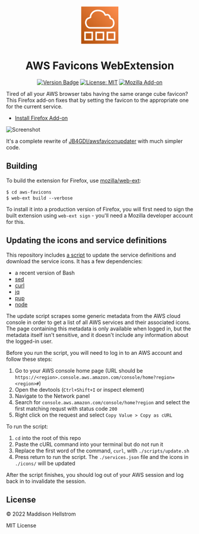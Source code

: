 <p align="center"><img src="https://raw.githubusercontent.com/b0o/aws-favicons-webextension/main/assets/extension-icon.svg" width="100"/></p>

<h1 align="center">AWS Favicons WebExtension</h1>

<p align="center">
  <a href="https://github.com/b0o/aws-favicons-webextension/releases"><img alt="Version Badge" src="https://img.shields.io/github/v/tag/b0o/aws-favicons-webextension?style=flat&color=yellow&label=version&sort=semver"/></a>
  <a href="https://mit-license.org"><img alt="License: MIT" src="https://img.shields.io/github/license/b0o/aws-favicons-webextension?style=flat&color=green"/></a>
  <a href="https://addons.mozilla.org/en-US/firefox/addon/aws-favicons/"><img alt="Mozilla Add-on" src="https://img.shields.io/amo/v/aws-favicons"/></a>
</p>

Tired of all your AWS browser tabs having the same orange cube favicon? This Firefox add-on fixes that by setting the favicon to the appropriate one for the current service.

- [Install Firefox Add-on](https://addons.mozilla.org/en-US/firefox/addon/aws-favicons/)

![Screenshot](https://user-images.githubusercontent.com/21299126/190009554-d33253d9-8b38-423e-81dd-edeb85d677a4.png)

It's a complete rewrite of [JB4GDI/awsfaviconupdater](https://github.com/JB4GDI/awsfaviconupdater/) with much simpler code.

## Building

To build the extension for Firefox, use [mozilla/web-ext](https://github.com/mozilla/web-ext):

```
$ cd aws-favicons
$ web-ext build --verbose
```

To install it into a production version of Firefox, you will first need to sign the built extension using `web-ext sign` - you'll need a Mozilla developer account for this.

## Updating the icons and service definitions

This repository includes [a script](https://github.com/b0o/aws-favicons-webextension/blob/main/scripts/update.sh) to update the service definitions and download the service icons. It has a few dependencies:

- a recent version of Bash
- [sed](https://www.gnu.org/software/sed/)
- [curl](https://curl.se/)
- [jq](https://github.com/stedolan/jq/)
- [pup](https://github.com/ericchiang/pup)
- [node](https://nodejs.org/)

The update script scrapes some generic metadata from the AWS cloud console in order to get a list of all AWS services and their associated icons.
The page containing this metadata is only available when logged in, but the metadata itself isn't sensitive, and it doesn't include any information about the logged-in user.

Before you run the script, you will need to log in to an AWS account and follow these steps:

1. Go to your AWS console home page (URL should be `https://<region>.console.aws.amazon.com/console/home?region=<region>#`)
2. Open the devtools (`Ctrl+Shift+I` or inspect element)
3. Navigate to the Network panel
4. Search for `console.aws.amazon.com/console/home?region` and select the first matching requst with status code `200`
5. Right click on the request and select `Copy Value > Copy as cURL`

To run the script:

1. `cd` into the root of this repo
2. Paste the cURL command into your terminal but do not run it
3. Replace the first word of the command, `curl`, with `./scripts/update.sh`
4. Press return to run the script. The `./services.json` file and the icons in `./icons/` will be updated

After the script finishes, you should log out of your AWS session and log back in to invalidate the session.

## License

&copy; 2022 Maddison Hellstrom

MIT License
